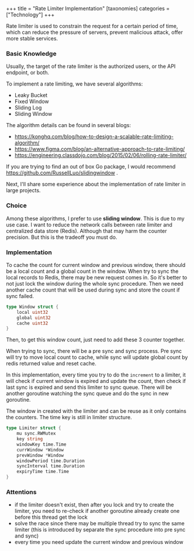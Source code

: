 +++
title = "Rate Limiter Implementation"
[taxonomies]
categories = ["Technology"]
+++

Rate limiter is used to constrain the request for a certain period of time, which can reduce the pressure of servers, prevent malicious attack, offer more stable services.

<!-- more -->

### Basic Knowledge

Usually, the target of the rate limiter is the authorized users, or the API endpoint, or both.

To implement a rate limiting, we have several algorithms:

* Leaky Bucket
* Fixed Window
* Sliding Log
* Sliding Window

The algorithm details can be found in several blogs:

* https://konghq.com/blog/how-to-design-a-scalable-rate-limiting-algorithm/
* https://www.figma.com/blog/an-alternative-approach-to-rate-limiting/
* https://engineering.classdojo.com/blog/2015/02/06/rolling-rate-limiter/

If you are trying to find an out of box Go package, I would recommend https://github.com/RussellLuo/slidingwindow .

Next, I'll share some experience about the implementation of rate limiter in large projects.

### Choice

Among these algorithms, I prefer to use **sliding window**. This is due to my use case. I want to reduce the network calls between rate limiter and centralized data store (Redis). Although that may harm the counter precision. But this is the tradeoff you must do.

### Implementation

To cache the count for current window and previous window, there should be a local count and a global count in the window. When try to sync the local records to Redis, there may be new request comes in. So it's better to not just lock the window during the whole sync procedure. Then we need another cache count that will be used during sync and store the count if sync failed.

```go
type Window struct {
    local uint32
    global uint32
    cache uint32
}
```

Then, to get this window count, just need to add these 3 counter together.

When trying to sync, there will be a pre sync and sync process. Pre sync will try to move local count to cache, while sync will update global count by redis returned value and reset cache.

In this implementation, every time you try to do the `increment` to a limiter, it will check if current window is expired and update the count, then check if last sync is expired and send this limiter to sync queue. There will be another goroutine watching the sync queue and do the sync in new goroutine.

The window in created with the limiter and can be reuse as it only contains the counters. The time key is still in limiter structure.

```go
type Limiter struct {
    mu sync.RWMutex
    key string
    windowKey time.Time
    currWindow *Window
    prevWindow *Window
    windowPeriod time.Duration
    syncInterval time.Duration
    expiryTime time.Time
}
```

### Attentions

* if the limiter doesn't exist, then after you lock and try to create the limiter, you need to re-check if another goroutine already create one before this thread get the lock
* solve the race since there may be multiple thread try to sync the same limiter (this is introduced by separate the sync procedure into pre sync and sync)
* every time you need update the current window and previous window